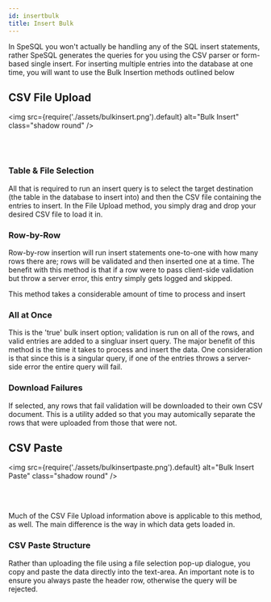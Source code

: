 ```yaml
---
id: insertbulk
title: Insert Bulk
---
```


In SpeSQL you won't actually be handling any of the SQL insert statements, rather SpeSQL generates the queries for you using the CSV parser or form-based single insert. For inserting multiple entries into the database at one time, you will want to use the Bulk Insertion methods outlined below

## CSV File Upload

<img
src={require('./assets/bulkinsert.png').default}
alt="Bulk Insert"
class="shadow round"
/>

<br/>
<br/>

### Table & File Selection

All that is required to run an insert query is to select the target destination (the table in the database to insert into) and then the CSV file containing the entries to insert. In the File Upload method, you simply drag and drop your desired CSV file to load it in.

### Row-by-Row

Row-by-row insertion will run insert statements one-to-one with how many rows there are; rows will be validated and then inserted one at a time. The benefit with this method is that if a row were to pass client-side validation but throw a server error, this entry simply gets logged and skipped.

This method takes a considerable amount of time to process and insert

### All at Once

This is the 'true' bulk insert option; validation is run on all of the rows, and valid entries are added to a singluar insert query. The major benefit of this method is the time it takes to process and insert the data. One consideration is that since this is a singular query, if one of the entries throws a server-side error the entire query will fail.

### Download Failures

If selected, any rows that fail validation will be downloaded to their own CSV document. This is a utility added so that you may automically separate the rows that were uploaded from those that were not.

## CSV Paste

<img
src={require('./assets/bulkinsertpaste.png').default}
alt="Bulk Insert Paste"
class="shadow round"
/>

<br/>
<br/>

Much of the CSV File Upload information above is applicable to this method, as well. The main difference is the way in which data gets loaded in.

### CSV Paste Structure

Rather than uploading the file using a file selection pop-up dialogue, you copy and paste the data directly into the text-area. An important note is to ensure you always paste the header row, otherwise the query will be rejected.
